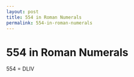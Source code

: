 ```yaml
---
layout: post
title: 554 in Roman Numerals
permalink: 554-in-roman-numerals
---
```


# 554 in Roman Numerals

554 = DLIV
